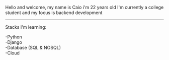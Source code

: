 Hello and welcome, my name is Caio i'm 22 years old I'm currently a college student and my focus is backend development

-------------
Stacks I'm learning:

-Python    
-Django     
-Database (SQL & NOSQL)  
-Cloud 


